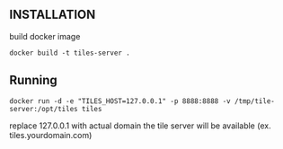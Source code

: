 ## INSTALLATION

build docker image
```
docker build -t tiles-server .
```


## Running


```
docker run -d -e "TILES_HOST=127.0.0.1" -p 8888:8888 -v /tmp/tile-server:/opt/tiles tiles
```

replace 127.0.0.1 with actual domain the tile server will be available (ex. tiles.yourdomain.com)
